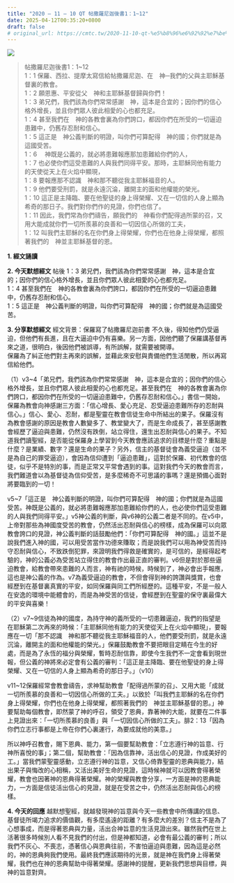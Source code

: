 ```yaml
---
title: "2020 – 11 – 10 QT 帖撒羅尼迦後書1：1~12"
date: 2025-04-12T00:35:20+0800
draft: false
# original_url: https://cmtc.tw/2020-11-10-qt-%e5%b8%96%e6%92%92%e7%be%85%e5%b0%bc%e8%bf%a6%e5%be%8c%e6%9b%b81%ef%bc%9a112
---
```


![](/images/qt.jpg)
> 帖撒羅尼迦後書1：1\~12  
> 1：1 保羅、西拉、提摩太寫信給帖撒羅尼迦、在　神─我們的父與主耶穌基督裏的教會。  
> 1：2 願恩惠、平安從父　神和主耶穌基督歸與你們！  
> 1：3 弟兄們，我們該為你們常常感謝　神，這本是合宜的；因你們的信心格外增長，並且你們眾人彼此相愛的心也都充足。  
> 1：4 甚至我們在　神的各教會裏為你們誇口，都因你們在所受的一切逼迫患難中，仍舊存忍耐和信心。  
> 1：5 這正是　神公義判斷的明證，叫你們可算配得　神的國；你們就是為這國受苦。  
> 1：6 　神既是公義的，就必將患難報應那加患難給你們的人，  
> 1：7 也必使你們這受患難的人與我們同得平安。那時，主耶穌同他有能力的天使從天上在火焰中顯現，  
> 1：8 要報應那不認識　神和那不聽從我主耶穌福音的人。  
> 1：9 他們要受刑罰，就是永遠沉淪，離開主的面和他權能的榮光。  
> 1：10 這正是主降臨、要在他聖徒的身上得榮耀、又在一切信的人身上顯為希奇的那日子。我們對你們作的見證，你們也信了。  
> 1：11 因此，我們常為你們禱告，願我們的　神看你們配得過所蒙的召，又用大能成就你們一切所羨慕的良善和一切因信心所做的工夫，  
> 1：12 叫我們主耶穌的名在你們身上得榮耀，你們也在他身上得榮耀，都照著我們的　神並主耶穌基督的恩。

**1. 經文誦讀**

**2.  今天默想經文**
帖後 1：3 弟兄們，我們該為你們常常感謝　神，這本是合宜的；因你們的信心格外增長，並且你們眾人彼此相愛的心也都充足。  
1：4 甚至我們在　神的各教會裏為你們誇口，都因你們在所受的一切逼迫患難中，仍舊存忍耐和信心。  
1：5 這正是　神公義判斷的明證，叫你們可算配得　神的國；你們就是為這國受苦。

**3. 分享默想經文**
經文背景：保羅寫了帖撒羅尼迦前書 不久後，得知他們仍受逼迫，但他們有長進，且在大逼迫中仍有喜樂。另一方面，因他們聽了保羅講基督再來之道，很明白，後因他們被誤導，有所誤解，就需要被開導。  
保羅為了糾正他們對主再來的誤解，並藉此來安慰與責備他們生活閒散，所以再寫信給他們。

（1）v3\~4「弟兄們，我們該為你們常常感謝　神，這本是合宜的；因你們的信心格外增長，並且你們眾人彼此相愛的心也都充足。甚至我們在　神的各教會裏為你們誇口，都因你們在所受的一切逼迫患難中，仍舊存忍耐和信心。」書信一開始，保羅為教會向神感謝三方面：「信心增長、愛心充足、忍受逼迫患難所存的忍耐與信心。」信心、愛心、忍耐，都是聖靈在教會信徒生命中所結出的果子。保羅沒有為教會感謝的原因是教會人數變多了、教堂變大了，而是生命成長了，甚至感謝教會經歷了逼迫與患難，仍然沒有跌倒，站立得住，還生出忍耐與信心的果子。不知道我們讀聖經，是否能從保羅身上學習到今天教會應該追求的目標是什麼？重點是什麼？是業績、數字？還是生命的果子？另外，信主的基督徒會為義受逼迫（並不是為自己的罪受逼迫），會因為信仰遭到「逼迫患難」，這對於保羅、初代教會的信徒，似乎不是特別的事，而是正常又平常會遇到的事。這對我們今天的教會而言，我們難道會以為基督徒為信仰受苦，是多麼稀奇不可思議的事嗎？還是預備心面對將要臨到的一切！

v5\~7「這正是　神公義判斷的明證，叫你們可算配得　神的國；你們就是為這國受苦。神既是公義的，就必將患難報應那加患難給你們的人，也必使你們這受患難的人與我們同得平安。」v5神公義的判斷，與v6神的公義二者是不同的。在v5中，上帝對那些為神國度受苦的教會，仍然活出忍耐與信心的榜樣，成為保羅可以向眾教會誇口的見證，神公義判斷的話鼓勵他們：「你們可算配得　神的國。」這並不是說我們進入神的國，可以用受苦當作功德來賺取；而是說我們可以用為神受苦而持守忍耐與信心，不致跌倒犯罪，來證明我們得救是確實的，是可信的，是經得起考驗的，神的公義必為受苦站立得住的教會作出最正直的審判。v6但是對於那些逼迫教會，給教會帶來患難的人而言，神有祂的時候，時候到了，神必會出手報應，這也是神公義的作為。v7為義受逼迫的教會，不但會得到神的誇讚與獎賞，也會經歷到在基督裏真實的平安，如同保羅與同工們所經歷的。這種平安，不是一般人在安逸的環境中能體會的，而是為神受苦的信徒，會經歷到在聖靈的保守裏最偉大的平安與喜樂！

（2）v7\~9信徒為神的國度，為持守神的義所受的一切患難逼迫，我們的指望是在耶穌第二次再來的時候：「主耶穌同他有能力的天使從天上在火焰中顯現」，要報應在一切「那不認識　神和那不聽從我主耶穌福音的人，他們要受刑罰，就是永遠沉淪，離開主的面和他權能的榮光。」保羅鼓勵教會不要把眼目定睛在今生的好處，而是為了永恆的福分與榮耀，暫時忍耐信靠，即使今生我們不一定會看到現世報，但公義的神將來必定會有公義的審判：「這正是主降臨、要在他聖徒的身上得榮耀、又在一切信的人身上顯為希奇的那日子。」（v10）

v11\~12保羅經常會教會禱告，求神幫助教會「配得過所蒙的召」、又用大能「成就一切所羨慕的良善和一切因信心所做的工夫。」以致於「叫我們主耶穌的名在你們身上得榮耀，你們也在他身上得榮耀，都照著我們的　神並主耶穌基督的恩。」神要幫助每個教會，即然蒙了神的呼召，領受了恩典，靠著神的大能，就要在二件事上見證出來：「一切所羨慕的良善」與「一切因信心所做的工夫」。腓2：13「因為你們立志行事都是上帝在你們心裏運行，為要成就他的美意。」

所以神呼召教會，賜下恩典、能力，第一個要幫助教會：「立志遵行神的旨意、行神所喜悅的事」；第二個，幫助教會：「因為信靠神，活出信心的見證，作成美好的工。」當我們蒙聖靈感動，立志遵行神的旨意，又信心倚靠聖靈的恩典與能力，結出果子與悔改的心相稱，又活出美好生命的見證，這時候神就可以因教會得著榮耀，教會也因著神的恩典得著榮耀。神的榮耀與教會分享，一方面是神的恩典能力，一方面是信徒活出信心的見證，就是在受苦之中，仍然活出忍耐與信心的榜樣。

**4. 今天的回應**
越默想聖經，就越發現神的旨意與今天一些教會中所傳講的信息、基督徒所竭力追求的價值觀，有多麼遙遠的距離？有多麼大的差別？信主不是為了心想事成，而是得著恩典與力量，活出合神旨意的生活見證出來。雖然我們在世上活著很多時候別人看不見我們的付出，但是神都知道，必會有最公義的審判；所以我們不灰心、不喪志，憑著信心與恩典往前，不害怕逼迫與患難，因為這是必然的，神的恩典夠我們使用。最終我們應該期待的光景，就是神在我們身上得著榮耀，我們也在神的恩典幫助中得著榮耀。感謝神的提醒，更新我們思想與目標，與神的旨意對齊。
